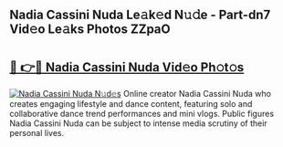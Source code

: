 ## Nadia Cassini Nuda Le𝚊k𝚎d N𝚞𝚍e - Part-dn7 Vid𝚎o Le𝚊ks Photos ZZpaO

# <h2><a href="http://fbdho9.evod.top/?m=Nadia+Cassini+Nuda">🔗 👉🔴 Nadia Cassini Nuda Vid𝚎o Ph𝚘t𝚘s</a></h2>

[![Nadia Cassini Nuda N𝚞d𝚎s](https://i.imgur.com/8V9OHl7.gif)](http://fbdho9.evod.top/?m=Nadia+Cassini+Nuda)
Online creator Nadia Cassini Nuda who creates engaging lifestyle and dance content, featuring solo and collaborative dance trend performances and mini vlogs. Public figures Nadia Cassini Nuda can be subject to intense media scrutiny of their personal lives. 
